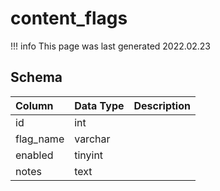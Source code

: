 # content_flags

!!! info
	This page was last generated 2022.02.23

## Schema

| Column | Data Type | Description |
| :--- | :--- | :--- |
| id | int |  |
| flag_name | varchar |  |
| enabled | tinyint |  |
| notes | text |  |

